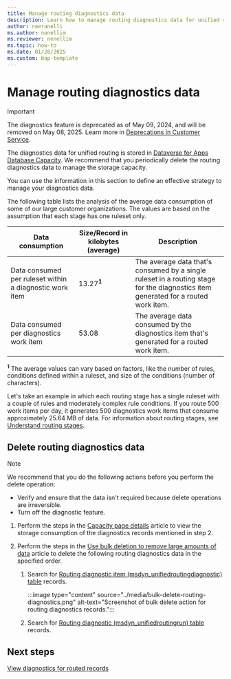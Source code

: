 ```yaml
---
title: Manage routing diagnostics data
description: Learn how to manage routing diagnostics data for unified routing and archive it periodically to manage storage capacity.
author: neeranelli
ms.author: nenellim
ms.reviewer: nenellim
ms.topic: how-to
ms.date: 01/28/2025
ms.custom: bap-template
---
```


# Manage routing diagnostics data

> [!IMPORTANT]
> The diagnostics feature is deprecated as of May 09, 2024, and will be removed on May 08, 2025. Learn more in [Deprecations in Customer Service](../implement/deprecations-customer-service.md).

The diagnostics data for unified routing is stored in [Dataverse for Apps Database Capacity](/power-platform/admin/capacity-storage). We recommend that you periodically delete the routing diagnostics data to manage the storage capacity.

You can use the information in this section to define an effective strategy to manage your diagnostics data.

The following table lists the analysis of the average data consumption of some of our large customer organizations. The values are based on the assumption that each stage has one ruleset only.

| Data consumption | Size/Record in kilobytes (average) | Description |
|--------|-----------|-------------|
| Data consumed per ruleset within a diagnostic work item | 13.27<sup>**1**</sup> | The average data that's consumed by a single ruleset in a routing stage for the diagnostics item generated for a routed work item. |
| Data consumed per diagnostics work item | 53.08 | The average data consumed by the diagnostics item that's generated for a routed work item. |

<sup>**1**</sup> The average values can vary based on factors, like the number of rules, conditions defined within a ruleset, and size of the conditions (number of characters).

Let's take an example in which each routing stage has a single ruleset with a couple of rules and moderately complex rule conditions. If you route 500 work items per day, it generates 500 diagnostics work items that consume approximately 25.64 MB of data. For information about routing stages, see [Understand routing stages](unified-routing-diagnostics.md#understand-routing-stages-and-diagnostics).

## Delete routing diagnostics data

> [!NOTE]
> We recommend that you do the following actions before you perform the delete operation:
> - Verify and ensure that the data isn't required because delete operations are irreversible.
> - Turn off the diagnostic feature.

1. Perform the steps in the [Capacity page details](/power-platform/admin/capacity-storage#capacity-page-details) article to view the storage consumption of the diagnostics records mentioned in step 2.

1. Perform the steps in the [Use bulk deletion to remove large amounts of data](/power-platform/admin/delete-bulk-records) article to delete the following routing diagnostics data in the specified order.

   1. Search for [Routing diagnostic item (msdyn_unifiedroutingdiagnostic) table](../../developer/reference/entities/msdyn_unifiedroutingdiagnostic.md) records.
   
      :::image type="content" source="../media/bulk-delete-routing-diagnostics.png" alt-text="Screenshot of bulk delete action for routing diagnostics records.":::   
 
   1. Search for [Routing diagnostic (msdyn_unifiedroutingrun) table](../../developer/reference/entities/msdyn_unifiedroutingrun.md) records.

## Next steps

[View diagnostics for routed records](unified-routing-diagnostics.md)  
